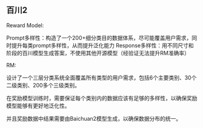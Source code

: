 





## 百川2


Reward Model:


Prompt多样性：构造了一个200+细分类目的数据体系，尽可能覆盖用户需求，同时提升每类prompt多样性，从而提升泛化能力
Response多样性：用不同尺寸和阶段的百川模型生成答案，不使用其他开源模型（经验证无法提升RM准确率）







RM:

设计了一个三层分类系统全面覆盖所有类型的用户需求，包括6个主要类别、30个二级类别、200多个三级类别。


在奖励模型训练时，需要保证每个类别内的数据应该有足够的多样性，以确保奖励模型能够有更好地泛化性。

并且奖励数据中结果需要由Baichuan2模型生成，以确保数据分布的统一。